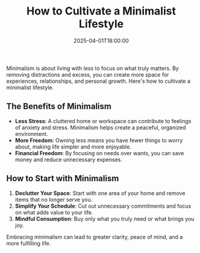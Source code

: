 ﻿---
title: "How to Cultivate a Minimalist Lifestyle"
date: 2025-04-01T18:00:00
categories:
  - Lifestyle
tags:
  - Minimalism
  - Decluttering
  - Simple Living
featured_image: "/images/minimalist-lifestyle.jpg"
---

Minimalism is about living with less to focus on what truly matters. By removing distractions and excess, you can create more space for experiences, relationships, and personal growth. Here's how to cultivate a minimalist lifestyle.

## The Benefits of Minimalism
<!--more-->
- **Less Stress**: A cluttered home or workspace can contribute to feelings of anxiety and stress. Minimalism helps create a peaceful, organized environment.
- **More Freedom**: Owning less means you have fewer things to worry about, making life simpler and more enjoyable.
- **Financial Freedom**: By focusing on needs over wants, you can save money and reduce unnecessary expenses.

## How to Start with Minimalism

1. **Declutter Your Space**: Start with one area of your home and remove items that no longer serve you.
2. **Simplify Your Schedule**: Cut out unnecessary commitments and focus on what adds value to your life.
3. **Mindful Consumption**: Buy only what you truly need or what brings you joy.

Embracing minimalism can lead to greater clarity, peace of mind, and a more fulfilling life.

